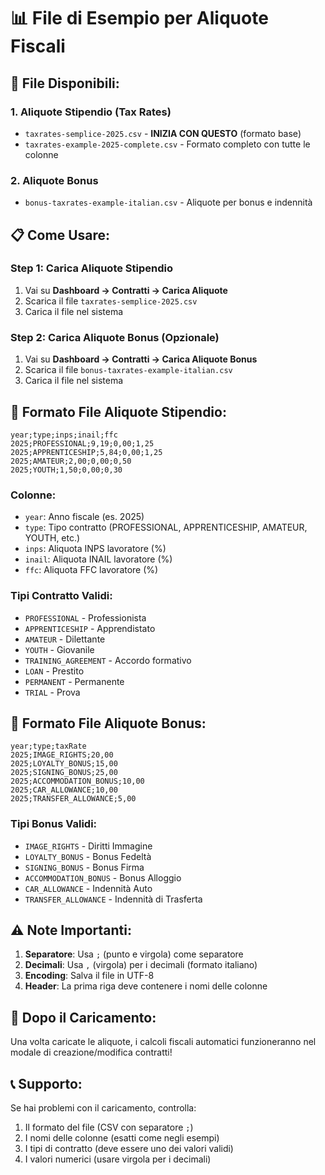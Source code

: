 # 📊 File di Esempio per Aliquote Fiscali

## 🎯 **File Disponibili:**

### 1. **Aliquote Stipendio (Tax Rates)**
- `taxrates-semplice-2025.csv` - **INIZIA CON QUESTO** (formato base)
- `taxrates-example-2025-complete.csv` - Formato completo con tutte le colonne

### 2. **Aliquote Bonus**
- `bonus-taxrates-example-italian.csv` - Aliquote per bonus e indennità

## 📋 **Come Usare:**

### **Step 1: Carica Aliquote Stipendio**
1. Vai su **Dashboard → Contratti → Carica Aliquote**
2. Scarica il file `taxrates-semplice-2025.csv`
3. Carica il file nel sistema

### **Step 2: Carica Aliquote Bonus (Opzionale)**
1. Vai su **Dashboard → Contratti → Carica Aliquote Bonus**
2. Scarica il file `bonus-taxrates-example-italian.csv`
3. Carica il file nel sistema

## 📝 **Formato File Aliquote Stipendio:**

```csv
year;type;inps;inail;ffc
2025;PROFESSIONAL;9,19;0,00;1,25
2025;APPRENTICESHIP;5,84;0,00;1,25
2025;AMATEUR;2,00;0,00;0,50
2025;YOUTH;1,50;0,00;0,30
```

### **Colonne:**
- `year`: Anno fiscale (es. 2025)
- `type`: Tipo contratto (PROFESSIONAL, APPRENTICESHIP, AMATEUR, YOUTH, etc.)
- `inps`: Aliquota INPS lavoratore (%)
- `inail`: Aliquota INAIL lavoratore (%)
- `ffc`: Aliquota FFC lavoratore (%)

### **Tipi Contratto Validi:**
- `PROFESSIONAL` - Professionista
- `APPRENTICESHIP` - Apprendistato
- `AMATEUR` - Dilettante
- `YOUTH` - Giovanile
- `TRAINING_AGREEMENT` - Accordo formativo
- `LOAN` - Prestito
- `PERMANENT` - Permanente
- `TRIAL` - Prova

## 📝 **Formato File Aliquote Bonus:**

```csv
year;type;taxRate
2025;IMAGE_RIGHTS;20,00
2025;LOYALTY_BONUS;15,00
2025;SIGNING_BONUS;25,00
2025;ACCOMMODATION_BONUS;10,00
2025;CAR_ALLOWANCE;10,00
2025;TRANSFER_ALLOWANCE;5,00
```

### **Tipi Bonus Validi:**
- `IMAGE_RIGHTS` - Diritti Immagine
- `LOYALTY_BONUS` - Bonus Fedeltà
- `SIGNING_BONUS` - Bonus Firma
- `ACCOMMODATION_BONUS` - Bonus Alloggio
- `CAR_ALLOWANCE` - Indennità Auto
- `TRANSFER_ALLOWANCE` - Indennità di Trasferta

## ⚠️ **Note Importanti:**

1. **Separatore**: Usa `;` (punto e virgola) come separatore
2. **Decimali**: Usa `,` (virgola) per i decimali (formato italiano)
3. **Encoding**: Salva il file in UTF-8
4. **Header**: La prima riga deve contenere i nomi delle colonne

## 🚀 **Dopo il Caricamento:**

Una volta caricate le aliquote, i calcoli fiscali automatici funzioneranno nel modale di creazione/modifica contratti!

## 📞 **Supporto:**

Se hai problemi con il caricamento, controlla:
1. Il formato del file (CSV con separatore `;`)
2. I nomi delle colonne (esatti come negli esempi)
3. I tipi di contratto (deve essere uno dei valori validi)
4. I valori numerici (usare virgola per i decimali)

